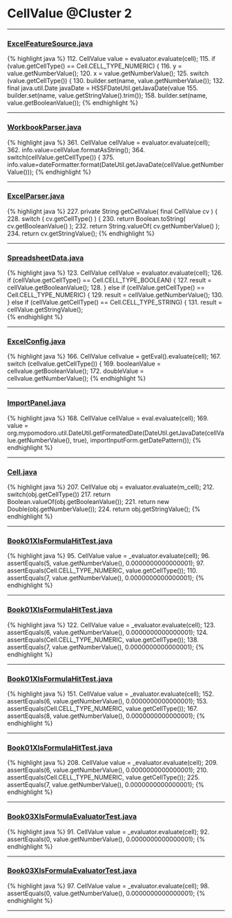 # CellValue @Cluster 2

***

### [ExcelFeatureSource.java](https://searchcode.com/codesearch/view/47133171/)
{% highlight java %}
112. CellValue value = evaluator.evaluate(cell);
115.     if (value.getCellType() == Cell.CELL_TYPE_NUMERIC) {
116.         y = value.getNumberValue();
120.         x = value.getNumberValue();
125.     switch (value.getCellType()) {
130.             builder.set(name, value.getNumberValue());
132.             final java.util.Date javaDate = HSSFDateUtil.getJavaDate(value
155.         builder.set(name, value.getStringValue().trim());
158.         builder.set(name, value.getBooleanValue());
{% endhighlight %}

***

### [WorkbookParser.java](https://searchcode.com/codesearch/view/112283807/)
{% highlight java %}
361. CellValue cellValue = evaluator.evaluate(cell);                
362. info.value=cellValue.formatAsString();
364. switch(cellValue.getCellType()) {
375.     info.value=dateFormatter.format(DateUtil.getJavaDate(cellValue.getNumberValue()));
{% endhighlight %}

***

### [ExcelParser.java](https://searchcode.com/codesearch/view/93105691/)
{% highlight java %}
227. private String getCellValue( final CellValue cv ) {
228.     switch ( cv.getCellType() ) {
230.             return Boolean.toString( cv.getBooleanValue() );
232.             return String.valueOf( cv.getNumberValue() );
234.     return cv.getStringValue();
{% endhighlight %}

***

### [SpreadsheetData.java](https://searchcode.com/codesearch/view/54316596/)
{% highlight java %}
123. CellValue cellValue = evaluator.evaluate(cell);
126. if (cellValue.getCellType() == Cell.CELL_TYPE_BOOLEAN) {
127.     result = cellValue.getBooleanValue();
128. } else if (cellValue.getCellType() == Cell.CELL_TYPE_NUMERIC) {
129.     result = cellValue.getNumberValue();
130. } else if (cellValue.getCellType() == Cell.CELL_TYPE_STRING) {
131.     result = cellValue.getStringValue();   
{% endhighlight %}

***

### [ExcelConfig.java](https://searchcode.com/codesearch/view/12555894/)
{% highlight java %}
166. CellValue cellvalue = getEval().evaluate(cell);
167. switch (cellvalue.getCellType()) {
169.   booleanValue = cellvalue.getBooleanValue();
172.   doubleValue = cellvalue.getNumberValue();
{% endhighlight %}

***

### [ImportPanel.java](https://searchcode.com/codesearch/view/3408722/)
{% highlight java %}
168. CellValue cellValue = eval.evaluate(cell);
169. value = org.mypomodoro.util.DateUtil.getFormatedDate(DateUtil.getJavaDate(cellValue.getNumberValue(), true), importInputForm.getDatePattern());
{% endhighlight %}

***

### [Cell.java](https://searchcode.com/codesearch/view/3760572/)
{% highlight java %}
207. CellValue obj = evaluator.evaluate(m_cell);
212. switch(obj.getCellType())
217.         return Boolean.valueOf(obj.getBooleanValue());
221.         return new Double(obj.getNumberValue());
224.         return obj.getStringValue();
{% endhighlight %}

***

### [Book01XlsFormulaHitTest.java](https://searchcode.com/codesearch/view/3969789/)
{% highlight java %}
95. CellValue value = _evaluator.evaluate(cell);
96. assertEquals(5, value.getNumberValue(), 0.0000000000000001);
97. assertEquals(Cell.CELL_TYPE_NUMERIC, value.getCellType());
110. assertEquals(7, value.getNumberValue(), 0.0000000000000001);
{% endhighlight %}

***

### [Book01XlsFormulaHitTest.java](https://searchcode.com/codesearch/view/3969789/)
{% highlight java %}
122. CellValue value = _evaluator.evaluate(cell);
123. assertEquals(6, value.getNumberValue(), 0.0000000000000001);
124. assertEquals(Cell.CELL_TYPE_NUMERIC, value.getCellType());
138. assertEquals(7, value.getNumberValue(), 0.0000000000000001);
{% endhighlight %}

***

### [Book01XlsFormulaHitTest.java](https://searchcode.com/codesearch/view/3969789/)
{% highlight java %}
151. CellValue value = _evaluator.evaluate(cell);
152. assertEquals(6, value.getNumberValue(), 0.0000000000000001);
153. assertEquals(Cell.CELL_TYPE_NUMERIC, value.getCellType());
167. assertEquals(8, value.getNumberValue(), 0.0000000000000001);
{% endhighlight %}

***

### [Book01XlsFormulaHitTest.java](https://searchcode.com/codesearch/view/3969789/)
{% highlight java %}
208. CellValue value = _evaluator.evaluate(cell);
209. assertEquals(6, value.getNumberValue(), 0.0000000000000001);
210. assertEquals(Cell.CELL_TYPE_NUMERIC, value.getCellType());
225. assertEquals(7, value.getNumberValue(), 0.0000000000000001);
{% endhighlight %}

***

### [Book03XlsFormulaEvaluatorTest.java](https://searchcode.com/codesearch/view/3969788/)
{% highlight java %}
91. CellValue value = _evaluator.evaluate(cell);
92. assertEquals(0, value.getNumberValue(), 0.0000000000000001);
{% endhighlight %}

***

### [Book03XlsFormulaEvaluatorTest.java](https://searchcode.com/codesearch/view/3969788/)
{% highlight java %}
97. CellValue value = _evaluator.evaluate(cell);
98. assertEquals(0, value.getNumberValue(), 0.0000000000000001);
{% endhighlight %}

***

